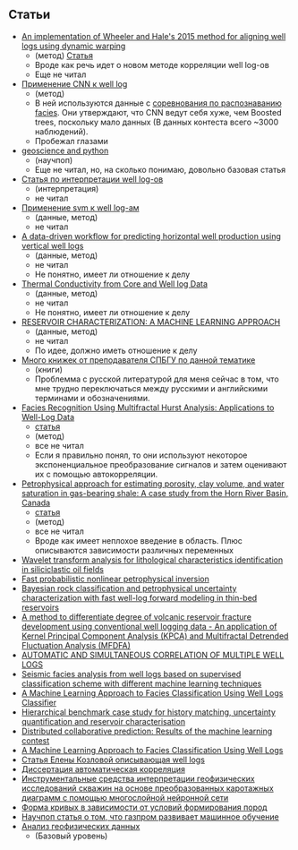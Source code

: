 ## Статьи
- [An implementation of Wheeler and Hale's 2015 method for aligning well logs using dynamic warping](https://github.com/ar4/wheeler_hale_2015)
  - (метод)
   [Статья](https://dspace.library.colostate.edu/bitstream/handle/11124/17145/Wheeler_mines_0052N_10703.pdf?sequence=1)
  - Вроде как речь идет о новом методе корреляции well log-ов
  - Еще не читал
- [Применение CNN к well log](https://yadi.sk/i/5O-6rZZt3NaWGc)
  - (метод)
  - В ней используются данные с [соревнования по распознаванию facies](https://github.com/seg/2016-ml-contest). Они утверждают, что CNN ведут себя хуже, чем Boosted trees, поскольку мало данных (В данных контеста всего ~3000 наблюдений).
  - Пробежал глазами
- [geoscience and python](http://aadm.github.io/2016-02-11-geoscience-and-python.html)
  - (научпоп)
  - Еще не читал, но, на сколько понимаю, довольно базовая статья
- [Статья по интерпретации well log-ов](https://arxiv.org/pdf/1705.03669.pdf)
  - (интерпретация)
  - не читал
- [Применение svm к well log-ам](https://arxiv.org/pdf/1612.00840.pdf)
  - (данные, метод)
  - не читал
- [A data-driven workflow for predicting horizontal well production using vertical well logs](https://arxiv.org/pdf/1705.06556.pdf)
  - (данные, метод)
  - не читал
  - Не понятно, имеет ли отношение к делу
- [Thermal Conductivity from Core and Well log Data](https://arxiv.org/pdf/0806.2399.pdf)
  - (данные, метод)
  - не читал
  - Не понятно, имеет ли отношение к делу
- [RESERVOIR CHARACTERIZATION: A MACHINE LEARNING APPROACH](https://arxiv.org/pdf/1506.05070.pdf)
  - (данные, метод)
  - не читал
  - По идее, должно иметь отношение к делу
- [Много книжек от преподавателя СПБГУ по данной тематике](https://yadi.sk/d/Rt_Pp-df3NaXgv)
  - (книги)
  - Проблемма с русской литературой для меня сейчас в том, что мне трудно переключаться между русскими и английскими терминами и обозначениями.
- [Facies Recognition Using Multifractal Hurst Analysis: Applications to Well-Log Data](https://www.researchgate.net/publication/235765738_Facies_Recognition_Using_Multifractal_Hurst_Analysis_Applications_to_Well-Log_Data)
  - [статья](https://yadi.sk/i/5a-hseXx3Nao9i)
  - (метод)
  - все не читал
  - Если я правильно понял, то они используют некоторое экспоненциальное преобразование сигналов и затем оценивают их с помощью автокорреляции.
- [Petrophysical approach for estimating porosity, clay volume, and water saturation in gas-bearing shale: A case study from the Horn River Basin, Canada](https://www.researchgate.net/publication/311634863_Petrophysical_approach_for_estimating_porosity_clay_volume_and_water_saturation_in_gas-bearing_shale_A_case_study_from_the_Horn_River_Basin_Canada)
  - [статья](https://yadi.sk/i/vf0jE2Qo3NaoEh)
  - (метод)
  - все не читал
  - Вроде как имеет неплохое введение в область. Плюс описываются зависимости различных переменных
- [Wavelet transform analysis for lithological characteristics identification in siliciclastic oil fields](https://yadi.sk/i/F-yjh0I33Nhw5i)
- [Fast probabilistic nonlinear petrophysical inversion](https://yadi.sk/i/lwpn2fIw3Nhwef)
- [Bayesian rock classification and petrophysical uncertainty characterization with fast well-log forward modeling in thin-bed reservoirs](https://yadi.sk/i/_oj0Q3xK3Nhwkh)
- [A method to differentiate degree of volcanic reservoir fracture development using conventional well logging data - An application of Kernel Principal Component Analysis (KPCA) and Multifractal Detrended Fluctuation Analysis (MFDFA)](https://yadi.sk/i/d2VazH5O3Nhwn7)
- [AUTOMATIC AND SIMULTANEOUS CORRELATION OF MULTIPLE WELL LOGS](https://yadi.sk/i/42RkUj963NhwpB)
- [Seismic facies analysis from well logs based on supervised classification scheme with different machine learning techniques](https://yadi.sk/i/TKOkmbQO3Nhwqx)
- [A Machine Learning Approach to Facies Classification Using Well Logs Classifier](https://yadi.sk/i/0m80yZWi3NhwsE)
- [Hierarchical benchmark case study for history matching, uncertainty quantification and reservoir characterisation](https://yadi.sk/i/KzOqoGxo3Nhwsn)
- [Distributed collaborative prediction: Results of the machine learning contest](https://yadi.sk/i/ms1nOh1c3Nhwu7)
- [A Machine Learning Approach to Facies Classification Using Well Logs](https://yadi.sk/i/uIVEPRXO3Nhwv8)
- [Статья Елены Козловой описывающая well logs](https://yadi.sk/d/HiYlotTo3Nhwwx)
- [Диссертация автоматическая корреляция](https://yadi.sk/i/3eNqd_df3NrwsX)
- [Инструментальные средства интерпретации геофизических исследований скважин на основе преобразованных каротажных диаграмм с помощью многослойной нейронной сети](https://yadi.sk/i/wbX-Z3NC3Ntvar)
- [Форма кривых в зависимости от условий формирования пород](https://yadi.sk/i/6KgEi0Pa3NtvcP)
- [Научпоп статья о том, что газпром развивает машинное обучение](https://www.oilandgaseurasia.com/ru/tech_trend/«газпром-нефть»-развивает-технологии-машинного-обучения)
- [Анализ геофизических данных](https://basegroup.ru/community/articles/geophysics)
  - (Базовый уровень)
